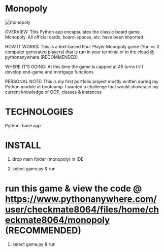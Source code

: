 # Monopoly

![monopoly](https://github.com/PhilipPaulJohnson/monopoly/assets/114535785/fd7c224a-e4cd-4f62-8cf3-0b28d0bd5d80)

OVERVIEW: This Python app encapsulates the classic board game, Monopoly. All official cards, board-spaces, etc. have been imported 

HOW IT WORKS: This is a text-based Four Player Monopoly game (You vs 3 computer generated players) that is run in your terminal or in the cloud @ pythonanywhere (RECOMMENDED) 

WHERE IT'S GOING: At this time the game is capped at 45 turns till I develop end-game and mortgage functions

PERSONAL NOTE: This is my first portfolio project mostly written during my Python module at bootcamp. I wanted a challenge that would showcase my current knowledge of OOP, classes & instances

# TECHNOLOGIES

Python: base app

# INSTALL

1. drop main folder (monopoly) in IDE

2. select game.py & run

# run this game & view the code @ https://www.pythonanywhere.com/user/checkmate8064/files/home/checkmate8064/monopoly (RECOMMENDED)

1. select game.py & run
